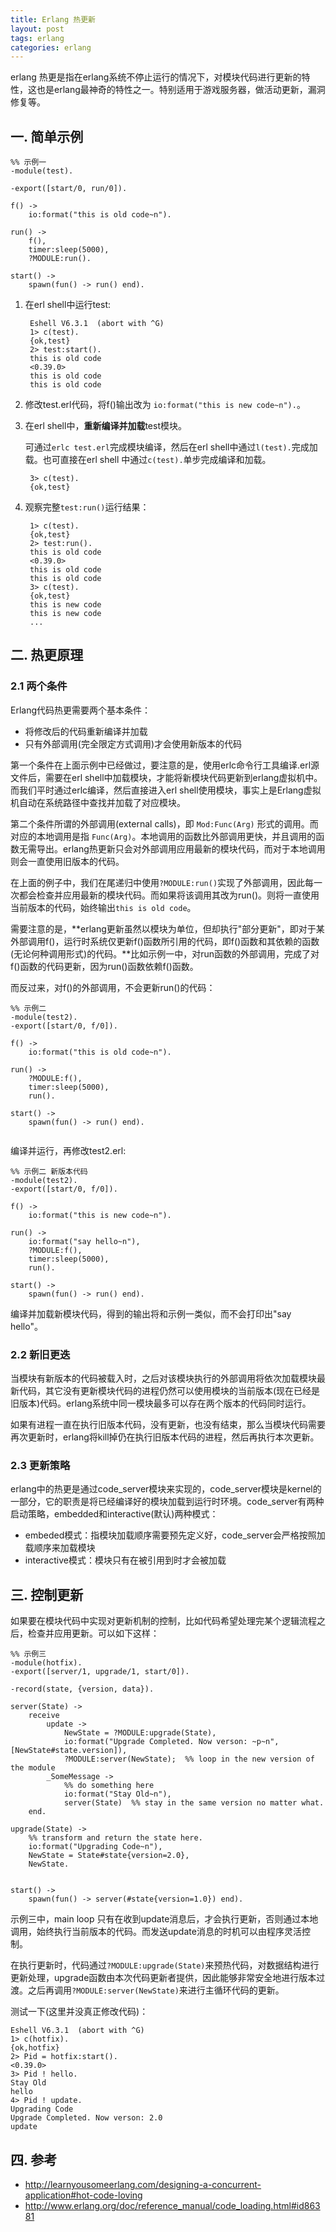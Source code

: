 ```yaml
---
title: Erlang 热更新
layout: post
tags: erlang
categories: erlang
---
```


erlang 热更是指在erlang系统不停止运行的情况下，对模块代码进行更新的特性，这也是erlang最神奇的特性之一。特别适用于游戏服务器，做活动更新，漏洞修复等。

<!--more-->

## 一. 简单示例

```
%% 示例一 
-module(test).

-export([start/0, run/0]).

f() ->
	io:format("this is old code~n").

run() ->
	f(),
	timer:sleep(5000),
	?MODULE:run().

start() ->
	spawn(fun() -> run() end).
```

1. 在erl shell中运行test:

		Eshell V6.3.1  (abort with ^G)
		1> c(test).
		{ok,test}
		2> test:start().
		this is old code
		<0.39.0>
		this is old code
		this is old code

2. 修改test.erl代码，将f()输出改为 `io:format("this is new code~n").`。
3. 在erl shell中，**重新编译并加载**test模块。

	可通过`erlc test.erl`完成模块编译，然后在erl shell中通过`l(test).`完成加载。也可直接在erl shell 中通过`c(test).`单步完成编译和加载。
	
		3> c(test).
		{ok,test}
	
4. 观察完整`test:run()`运行结果：

		1> c(test).
		{ok,test}
		2> test:run().
		this is old code
		<0.39.0>
		this is old code
		this is old code
		3> c(test).
		{ok,test}
		this is new code
		this is new code
		...

## 二. 热更原理

### 2.1 两个条件

Erlang代码热更需要两个基本条件：

- 将修改后的代码重新编译并加载
- 只有外部调用(完全限定方式调用)才会使用新版本的代码


第一个条件在上面示例中已经做过，要注意的是，使用erlc命令行工具编译.erl源文件后，需要在erl shell中加载模块，才能将新模块代码更新到erlang虚拟机中。而我们平时通过erlc编译，然后直接进入erl shell使用模块，事实上是Erlang虚拟机自动在系统路径中查找并加载了对应模块。

第二个条件所谓的外部调用(external calls)，即 `Mod:Func(Arg)` 形式的调用。而对应的本地调用是指 `Func(Arg)`。本地调用的函数比外部调用更快，并且调用的函数无需导出。erlang热更新只会对外部调用应用最新的模块代码，而对于本地调用则会一直使用旧版本的代码。

在上面的例子中，我们在尾递归中使用`?MODULE:run()`实现了外部调用，因此每一次都会检查并应用最新的模块代码。而如果将该调用其改为run()。则将一直使用当前版本的代码，始终输出`this is old code`。

需要注意的是，**erlang更新虽然以模块为单位，但却执行"部分更新"，即对于某外部调用f()，运行时系统仅更新f()函数所引用的代码，即f()函数和其依赖的函数(无论何种调用形式)的代码。**比如示例一中，对run函数的外部调用，完成了对f()函数的代码更新，因为run()函数依赖f()函数。

而反过来，对f()的外部调用，不会更新run()的代码：

```
%% 示例二
-module(test2).
-export([start/0, f/0]).

f() ->
    io:format("this is old code~n").

run() ->
    ?MODULE:f(),
    timer:sleep(5000),
    run().

start() ->
    spawn(fun() -> run() end).
 
```

编译并运行，再修改test2.erl:

```
%% 示例二 新版本代码
-module(test2).
-export([start/0, f/0]).

f() ->
	io:format("this is new code~n").

run() ->
	io:format("say hello~n"),
	?MODULE:f(),
	timer:sleep(5000),
	run().

start() ->
	spawn(fun() -> run() end).
```

编译并加载新模块代码，得到的输出将和示例一类似，而不会打印出"say hello"。


### 2.2 新旧更迭

当模块有新版本的代码被载入时，之后对该模块执行的外部调用将依次加载模块最新代码，其它没有更新模块代码的进程仍然可以使用模块的当前版本(现在已经是旧版本)代码。erlang系统中同一模块最多可以存在两个版本的代码同时运行。

如果有进程一直在执行旧版本代码，没有更新，也没有结束，那么当模块代码需要再次更新时，erlang将kill掉仍在执行旧版本代码的进程，然后再执行本次更新。

### 2.3 更新策略

erlang中的热更是通过code\_server模块来实现的，code\_server模块是kernel的一部分，它的职责是将已经编译好的模块加载到运行时环境。code\_server有两种启动策略，embedded和interactive(默认)两种模式：

- embeded模式：指模块加载顺序需要预先定义好，code\_server会严格按照加载顺序来加载模块
- interactive模式：模块只有在被引用到时才会被加载

## 三. 控制更新

如果要在模块代码中实现对更新机制的控制，比如代码希望处理完某个逻辑流程之后，检查并应用更新。可以如下这样：

```
%% 示例三
-module(hotfix).
-export([server/1, upgrade/1, start/0]).
 
-record(state, {version, data}).

server(State) ->
	receive
		update ->
			NewState = ?MODULE:upgrade(State),
			io:format("Upgrade Completed. Now verson: ~p~n", [NewState#state.version]),
			?MODULE:server(NewState);  %% loop in the new version of the module
		_SomeMessage ->
			%% do something here
			io:format("Stay Old~n"),
			server(State)  %% stay in the same version no matter what.
	end.

upgrade(State) ->
	%% transform and return the state here.
	io:format("Upgrading Code~n"),
	NewState = State#state{version=2.0},
	NewState.


start() ->
	spawn(fun() -> server(#state{version=1.0}) end).
```

示例三中，main loop 只有在收到update消息后，才会执行更新，否则通过本地调用，始终执行当前版本的代码。而发送update消息的时机可以由程序灵活控制。

在执行更新时，代码通过`?MODULE:upgrade(State)`来预热代码，对数据结构进行更新处理，upgrade函数由本次代码更新者提供，因此能够非常安全地进行版本过渡。之后再调用`?MODULE:server(NewState)`来进行主循环代码的更新。

测试一下(这里并没真正修改代码)：

	Eshell V6.3.1  (abort with ^G)
	1> c(hotfix).
	{ok,hotfix}
	2> Pid = hotfix:start().
	<0.39.0>
	3> Pid ! hello.
	Stay Old
	hello
	4> Pid ! update.
	Upgrading Code
	Upgrade Completed. Now verson: 2.0
	update

## 四. 参考

- http://learnyousomeerlang.com/designing-a-concurrent-application#hot-code-loving
- http://www.erlang.org/doc/reference_manual/code_loading.html#id86381
